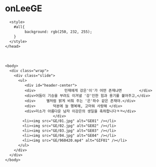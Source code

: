 # onLeeGE

  <html lang="ko">
    <head>
      <title>♥HAPPY BIRTH DAY♥</title>
      <link rel="stylesheet" href="css/style.css" />
      
      <style>
        #all{
             background: rgb(250, 232, 255);
        }
      </style>
    </head>
  
  
  
    <body>
      <div class="wrap">
        <div class="slide">
          <ul>
             <div id="header-center">
             <div>　　　　　　　　민재에게 강은'이'가 어떤 존재냐면        </div>
             <div>어둠이 기승을 부려도 이겨낼 '강'인한 힘과 용기를 불어주고,</div>
             <div>　　　별처럼 밝게 비춰 주는 '은'하수 같은 존재야.</div>
             <div>        덕분에 늘 행복해, 고마워 사랑해 </div>               
             <div>미소가 아름다운 남자 이강은의 생일을 축하합니다ㅋㅋ</div>
                          </div>
            <li><img src="GE/01.jpg" alt="GE01" /></li>  
            <li><img src="GE/02.jpg" alt="GE02" /></li>  
            <li><img src="GE/03.jpg" alt="GE03" /></li>  
            <li><img src="GE/04.jpg" alt="GE04" /></li>
            <li><img src="GE/960420.mp4" alt="GIF01" /></li>
          </ul>
        </div>
      </div>
    </body>
  </html>
